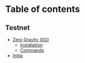 # Table of contents

## Testnet

* [Zero Gravity (0G)](README.md)
  * [Installation](testnet/zero-gravity-0g/installation.md)
  * [Commands](testnet/zero-gravity-0g/commands.md)
* [Initia](testnet/initia.md)
